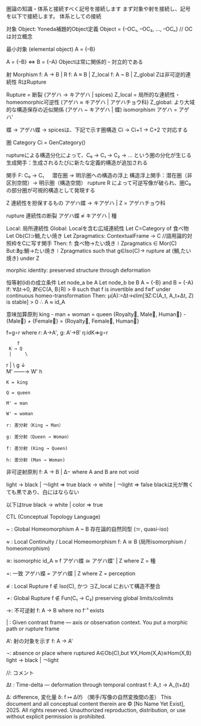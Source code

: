 圏論の知識・体系と接続すべく記号を接続します
まず対象や射を接続し、記号を以下で接続します。
体系としての接続

対象 Object: Yoneda補題的Object定義
Object = {–OC₁, –OC₂, ..., –OCₙ} // OCは対立概念

最小対象 (elemental object)
A = {–B}

A = {–B} ⇔ B = {–A}
Objectは常に関係的・対立的である

射 Morphism
f: A → B | R
f: A ≈ B | Z_local
f: A ~ B | Z_global
Zは非可逆的連続性 RはRupture

Rupture = 断裂 (アゲハ → キアゲハ | spices)
Z_local = 局所的な連続性・homeomorphic可逆性 (アゲハ ≈ キアゲハ | アゲハチョウ科)
Z_global: より大域的な構造保存の近似関係 (アゲハ ~ キアゲハ | 蝶)
isomorphism アゲハ = アゲハ'

蝶 → アゲハ蝶 → spicesは、下記で示す圏構造 Ci → Ci+1 → C+2 で対応する

圏 Category
Ci = GenCategory()

ruptureによる構造分化によって、C₀ → C₁ → C₂ → … という圏の分化が生じる
生成関手：生成されるたびに新たな定義的構造が追加される

関手
F: C₀ → C₁ 　
潜在圏 → 明示圏への構造の浮上
構造浮上関手：潜在圏（非区別空間）→ 明示圏（構造空間）
rupture R によって可逆写像が破られ、圏C₀の部分圏が可視的構造として発現する

Z
連続性を担保するもの
アゲハ蝶 → キアゲハ | Z = アゲハチョウ科

rupture
連続性の断裂
アゲハ蝶 ≉ キアゲハ | 種

Local: 局所連続性
Global: Localを含む広域連続性
Let C=Category of 食べ物
Let Ob(C)⊃鯛,たい焼き
Let Zp​ragmatics:
ContextualFrame → C //語用論的対照枠をCに写す関手
Then: f: 食べ物→たい焼き∣Zp​ragmatics ∈ Mor(C)
But:∄g:鯛→たい焼き∣Zp​ragmatics
such that g∈Iso(C)→ rupture at (鯛,たい焼き) under Z

morphic identity: preserved structure through deformation

恒等射(id)の成立条件
Let node_a be A
Let node_b be B
A = {-B} and B = {-A}
If:
∀Δt→0, ∄f∈C(A, B∣R) > θ such that f is invertible and f≅f′ under continuous homeo-transformation
Then:
μ(A):=Δt→ϵlim[∃Z:C(A_t, A_t+Δt, Z) is stable] > 0
∴ A ≈ id_A

意味加算原則
king - man + woman = queen
{Royalty⃗, Male⃗, Human⃗} - {Male⃗} + {Female⃗} = {Royalty⃗, Female⃗, Human⃗}

f=g∘r where r: A→A′,  g: A′→B′
η:idK​⇒g∘r

        f
     K → Q
     |     \
   r |       \ g
     ↓         \
     M' ——→ W'
         h

    K = king

    Q = queen

    M' = man

    W' = woman

    r: 差分射（King → Man）

    g: 差分射（Queen → Woman）

    f: 差分射 (King → Queen)

    h: 差分射 (Man → Woman)

非可逆射原則
f: A → B | Δ− where A and B are not void

light → black | ￢light ⇒ true
black → white | ￢light ⇒ false
blackは光が無くても黒であり、白にはならない

以下はtrue
black → white | color ⇒ true


CTL (Conceptual Topology Language)

~ : Global Homeomorphism
A ~ B 存在論的自然同型 (≃, quasi-iso)

≈ : Local Continuity / Local Homeomorphism
f: A ≅ B (局所isomorphism / homeomorphism)

≅: isomorphic
id_A ≈ f
アゲハ蝶 ≅ アゲハ蝶' | Z where Z = 種

=: 一致
アゲハ蝶 = アゲハ蝶 | Z where Z = perception

≉ : Local Rupture
f ∉ Iso(C), かつ ∃Z_local において構造不整合

≁: Global Rupture
f ∉ Fun(C₁ → C₂) preserving global limits/colimits

→: 不可逆射
f: A → B where no f⁻¹ exists

| : Given contrast frame — axis or observation context. You put a morphic path or rupture frame


A‘: 射の対象を示す
f: A → A'

¬: absence or place where ruptured
A∈Ob(C),but ∀X,Hom(X,A)≅Hom(X,B)
light → black | ￢light

//: コメント

Δt : Time-delta — deformation through temporal contrast
f: A_t → A_{t+Δt}

Δ: difference, 変化量
δ: f ↦ Δ(f) （関手/写像の自然変換間の差）
This document and all conceptual content therein are © [No Name Yet Exist], 2025. 
All rights reserved. Unauthorized reproduction, distribution, or use without explicit permission is prohibited.